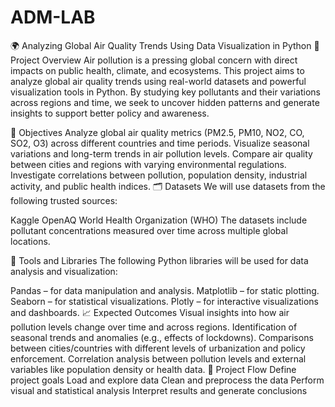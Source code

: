 # ADM-LAB
🌍 Analyzing Global Air Quality Trends Using Data Visualization in Python
📌 Project Overview
Air pollution is a pressing global concern with direct impacts on public health, climate, and ecosystems. This project aims to analyze global air quality trends using real-world datasets and powerful visualization tools in Python. By studying key pollutants and their variations across regions and time, we seek to uncover hidden patterns and generate insights to support better policy and awareness.

🎯 Objectives
Analyze global air quality metrics (PM2.5, PM10, NO2, CO, SO2, O3) across different countries and time periods.
Visualize seasonal variations and long-term trends in air pollution levels.
Compare air quality between cities and regions with varying environmental regulations.
Investigate correlations between pollution, population density, industrial activity, and public health indices.
🗂️ Datasets
We will use datasets from the following trusted sources:

Kaggle
OpenAQ
World Health Organization (WHO)
The datasets include pollutant concentrations measured over time across multiple global locations.

🧰 Tools and Libraries
The following Python libraries will be used for data analysis and visualization:

Pandas – for data manipulation and analysis.
Matplotlib – for static plotting.
Seaborn – for statistical visualizations.
Plotly – for interactive visualizations and dashboards.
📈 Expected Outcomes
Visual insights into how air pollution levels change over time and across regions.
Identification of seasonal trends and anomalies (e.g., effects of lockdowns).
Comparisons between cities/countries with different levels of urbanization and policy enforcement.
Correlation analysis between pollution levels and external variables like population density or health data.
🧭 Project Flow
Define project goals
Load and explore data
Clean and preprocess the data
Perform visual and statistical analysis
Interpret results and generate conclusions
